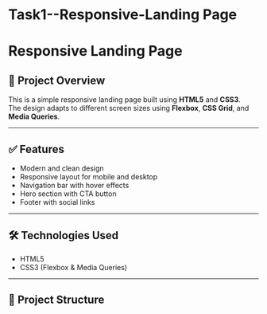 # Task1--Responsive-Landing Page 

# Responsive Landing Page

## 📌 Project Overview
This is a simple responsive landing page built using **HTML5** and **CSS3**.  
The design adapts to different screen sizes using **Flexbox**, **CSS Grid**, and **Media Queries**.

---

## ✅ Features
- Modern and clean design
- Responsive layout for mobile and desktop
- Navigation bar with hover effects
- Hero section with CTA button
- Footer with social links

---

## 🛠️ Technologies Used
- HTML5
- CSS3 (Flexbox & Media Queries)

---

## 📂 Project Structure
